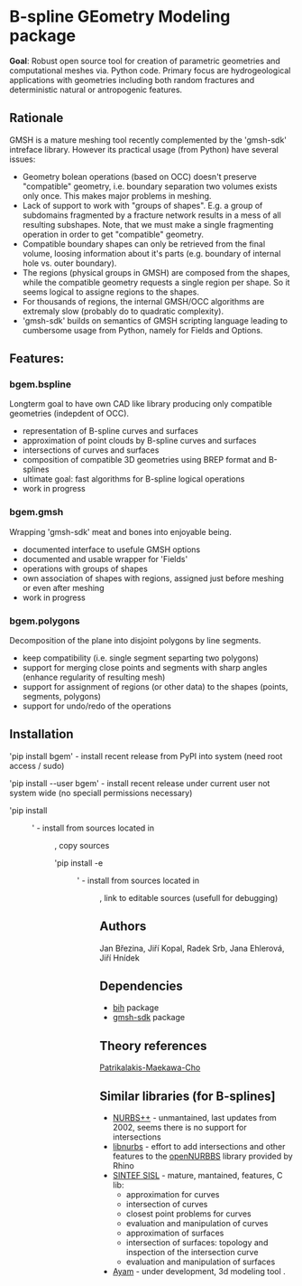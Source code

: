 
# B-spline GEometry Modeling package

<!---
#[![Build Status](https://travis-ci.org/GeoMop/Intersections.svg?branch=master)](https://travis-ci.org/GeoMop/Intersections)
#[![Code Health](https://landscape.io/github/GeoMop/Intersections/master/landscape.svg?style=flat)](https://landscape.io/github/GeoMop/Intersections/master)
#[![Code Climate](https://codeclimate.com/github/GeoMop/Intersections/badges/gpa.svg)](https://codeclimate.com/github/GeoMop/Intersections)
#[![Test Coverage](https://codeclimate.com/github/GeoMop/Intersections/badges/coverage.svg)](https://codeclimate.com/github/GeoMop/Intersections/coverage)
--->

**Goal**: Robust open source tool for creation of parametric geometries and computational meshes via. Python code. 
Primary focus are hydrogeological applications with geometries including both random fractures and deterministic natural or antropogenic features.

## Rationale
GMSH is a mature meshing tool recently complemented by the 'gmsh-sdk' intreface library. However its practical usage (from Python) have several issues:

- Geometry bolean operations (based on OCC) doesn't preserve "compatible" geometry, i.e. boundary separation two volumes exists only once. This
  makes major problems in meshing.
- Lack of support to work with "groups of shapes". E.g. a group of subdomains fragmented by a fracture  network results in a mess of all resulting subshapes.
  Note, that we must make a single fragmenting operation in order to get "compatible" geometry.
- Compatible boundary shapes can only be retrieved from the final volume, loosing information about it's parts (e.g. boundary of internal hole vs. outer boundary).
- The regions (physical groups in GMSH) are composed from the shapes, while the compatible geometry requests a single region per shape. So it seems logical to assigne regions to the shapes.
- For thousands of regions, the internal GMSH/OCC algorithms are extremaly slow (probably do to quadratic complexity).
- 'gmsh-sdk' builds on semantics of GMSH scripting language leading to cumbersome usage from Python, namely for Fields and Options.



## Features:
### bgem.bspline
Longterm goal to have own CAD like library producing only compatible geometries (indepdent of OCC).
- representation of B-spline curves and surfaces
- approximation of point clouds by B-spline curves and surfaces
- intersections of curves and surfaces
- composition of compatible 3D geometries using BREP format and B-splines
- ultimate goal: fast algorithms for B-spline logical operations
- work in progress

### bgem.gmsh
Wrapping 'gmsh-sdk' meat and bones into enjoyable being.
- documented interface to usefule GMSH options
- documented and usable wrapper for 'Fields'
- operations with groups of shapes
- own association of shapes with regions, assigned just before meshing or even after meshing
- work in progress

### bgem.polygons
Decomposition of the plane into disjoint polygons by line segments. 
- keep compatibility (i.e. single segment separting two polygons)
- support for merging close points and segments with sharp angles (enhance regularity of resulting mesh)
- support for assignment of regions (or other data) to the shapes (points, segments, polygons)
- support for undo/redo of the operations

## Installation

'pip install bgem' - install recent release from PyPI into system (need root access / sudo)

'pip install --user bgem' - install recent release under current user not system wide (no speciall permissions necessary)

'pip install <DIR>' - install from sources located in <DIR>, copy sources
  
'pip install -e <DIR>' - install from sources located in <DIR>, link to editable sources (usefull for debugging)

## Authors

Jan Březina, Jiří Kopal, Radek Srb, Jana Ehlerová, Jiří Hnídek
 
## Dependencies

* [bih](https://github.com/flow123d/bih) package
* [gmsh-sdk](https://pypi.org/project/gmsh-sdk/) package



## Theory references
[Patrikalakis-Maekawa-Cho](http://web.mit.edu/hyperbook/Patrikalakis-Maekawa-Cho/mathe.html)


## Similar libraries (for B-splines]

- [NURBS++](http://libnurbs.sourceforge.net/old/documentation.shtml) - unmantained, last updates from 2002, seems there is no support for intersections
- [libnurbs](https://sourceforge.net/projects/libnurbs/) - effort to add intersections and other features to the [openNURBBS](https://www.rhino3d.com/opennurbs)
  library provided by Rhino
- [SINTEF SISL](https://www.sintef.no/sisl) - mature, mantained, features, C lib:
    - approximation for curves
    - intersection of curves
    - closest point problems for curves
    - evaluation and manipulation of curves
    - approximation of surfaces
    - intersection of surfaces: topology and inspection of the intersection curve
    - evaluation and manipulation of surfaces
- [Ayam](http://ayam.sourceforge.net/) - under development, 3d modeling tool
   .

